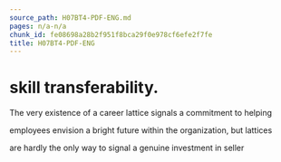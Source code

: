 ```yaml
---
source_path: H07BT4-PDF-ENG.md
pages: n/a-n/a
chunk_id: fe08698a28b2f951f8bca29f0e978cf6efe2f7fe
title: H07BT4-PDF-ENG
---
```

# skill transferability.

The very existence of a career lattice signals a commitment to helping

employees envision a bright future within the organization, but lattices

are hardly the only way to signal a genuine investment in seller
